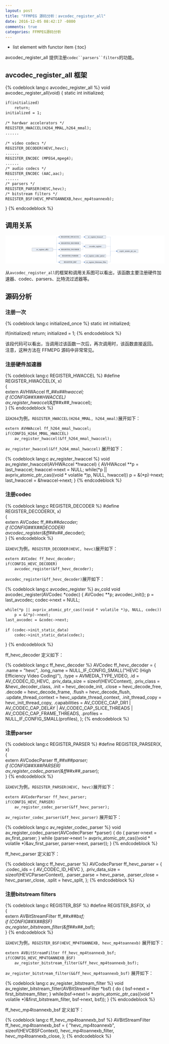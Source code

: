```yaml
---
layout: post
title: "FFMPEG 源码分析：avcodec_register_all"
date: 2016-12-05 08:42:17 -0800
comments: true
categories: FFMPEG源码分析
---
```


* list element with functor item
{:toc}

avcodec_register_all 提供注册`codec``parsers``filters`的功能。

<!--more-->

## avcodec_register_all 框架  

{% codeblock lang:c avcodec_register_all %}
void avcodec_register_all(void)
{
    static int initialized;

    if(initialized)
        return;
    initialized = 1;

    /* hardwar accelerators */
    REGISTER_HWACCEL(H264_MMAL,h264_mmal);
    ......

    /* video codecs */
    REGISTER_DECODER(HEVC,hevc);
    ......
    REGISTER_ENCDEC (MPEG4,mpeg4);
    ......
    /* audio codecs */
    REGISTER_ENCDEC (AAC,aac);
    ......
    /* parsers */
    REGISTER_PARSER(HEVC,hevc);
    /* bitstream filters */
    REGISTER_BSF(HEVC_MP4TOANNEXB,hevc_mp4toannexb);
}
{% endcodeblock %}

## 调用关系  

<img src="/images/avcodec_register_all/avcodec_register_all.png">

从`avcodec_register_all`的框架和调用关系图可以看出，该函数主要注册硬件加速器、codec、parsers、比特流过滤器等。

## 源码分析

### 注册一次

{% codeblock lang:c initialized_once %}
static int initialized;

if(initialized)
    return;
initialized = 1;
{% endcodeblock %}

该段代码可以看出，当调用过该函数一次后，再次调用时，该函数直接返回。  
注意，这种方法在 FFMEPG 源码中非常常见。  

### 注册硬件加速器

{% codeblock lang:c REGISTER_HWACCEL %}
#define REGISTER_HWACCEL(X, x)                                          \
    {                                                                   \
        extern AVHWAccel ff_##x##_hwaccel;                              \
        if (CONFIG_##X##_HWACCEL)                                       \
            av_register_hwaccel(&ff_##x##_hwaccel);                     \
    }
{% endcodeblock %}

以`H264`为例，`REGISTER_HWACCEL(H264_MMAL, h264_mmal)`展开如下：

```
extern AVHWAccel ff_h264_mmal_hwaccel;
if(CONFIG_H264_MMAL_HWACCEL)
    av_register_hwaccel(&ff_h264_mmal_hwaccel);
```

`av_register_hwaccel(&ff_h264_mmal_hwaccel)` 展开如下：

{% codeblock lang:c av_register_hwaccel %}
void av_register_hwaccel(AVHWAccel *hwaccel)
{
    AVHWAccel **p = last_hwaccel;
    hwaccel->next = NULL;
    while(*p || avpriv_atomic_ptr_cas((void * volatile *)p, NULL, hwaccel))
        p = &(*p)->next;
    last_hwaccel = &hwaccel->next;
}
{% endcodeblock %}

### 注册codec  

{% codeblock lang:c REGISTER_DECODER %}
#define REGISTER_DECODER(X, x)                                          \
    {                                                                   \
        extern AVCodec ff_##x##_decoder;                                \
        if (CONFIG_##X##_DECODER)                                       \
            avcodec_register(&ff_##x##_decoder);                        \
    }
{% endcodeblock %}

以`HEVC`为例，`REGISTER_DECODER(HEVC, hevc)`展开如下：  

```
extern AVCodec ff_hevc_decoder;
if(CONFIG_HEVC_DECODER)
    avcodec_register(&ff_hevc_decoder);
```

`avcodec_register(&ff_hevc_decoder)`展开如下：  

{% codeblock lang:c avcodec_register %}
av_cold void avcodec_register(AVCodec *codec)
{
    AVCodec **p;
    avcodec_init();
    p = last_avcodec;
    codec->next = NULL;

    while(*p || avpriv_atomic_ptr_cas((void * volatile *)p, NULL, codec))
        p = &(*p)->next;
    last_avcodec = &codec->next;

    if (codec->init_static_data)
        codec->init_static_data(codec);
}
{% endcodeblock %}

ff_hevc_decoder 定义如下：

{% codeblock lang:c ff_hevc_decoder %}
AVCodec ff_hevc_decoder = {
    .name                  = "hevc",
    .long_name             = NULL_IF_CONFIG_SMALL("HEVC (High Efficiency Video Coding)"),
    .type                  = AVMEDIA_TYPE_VIDEO,
    .id                    = AV_CODEC_ID_HEVC,
    .priv_data_size        = sizeof(HEVCContext),
    .priv_class            = &hevc_decoder_class,
    .init                  = hevc_decode_init,
    .close                 = hevc_decode_free,
    .decode                = hevc_decode_frame,
    .flush                 = hevc_decode_flush,
    .update_thread_context = hevc_update_thread_context,
    .init_thread_copy      = hevc_init_thread_copy,
    .capabilities          = AV_CODEC_CAP_DR1 | AV_CODEC_CAP_DELAY |
                             AV_CODEC_CAP_SLICE_THREADS | AV_CODEC_CAP_FRAME_THREADS,
    .profiles              = NULL_IF_CONFIG_SMALL(profiles),
};
{% endcodeblock %}

### 注册parser  

{% codeblock lang:c REGISTER_PARSER %}
#define REGISTER_PARSER(X, x)                                           \
    {                                                                   \
        extern AVCodecParser ff_##x##_parser;                           \
        if (CONFIG_##X##_PARSER)                                        \
            av_register_codec_parser(&ff_##x##_parser);                 \
    }
{% endcodeblock %}

以`HEVC`为例，`REGISTER_PARSER(HEVC, hevc)`展开如下： 

```
extern AVCoderParser ff_hevc_parser;
if(CONFIG_HEVC_PARSER)
    av_register_codec_parser(&ff_hevc_parser);
```

`av_register_codec_parser(&ff_hevc_parser)` 展开如下：  

{% codeblock lang:c av_register_codec_parser %}
void av_register_codec_parser(AVCodecParser *parser)
{
    do {
        parser->next = av_first_parser;
    } while (parser->next != avpriv_atomic_ptr_cas((void * volatile *)&av_first_parser, parser->next, parser));
}
{% endcodeblock %}

ff_hevc_parser 定义如下：  

{% codeblock lang:c ff_hevc_parser %}
AVCodecParser ff_hevc_parser = {
    .codec_ids      = { AV_CODEC_ID_HEVC },
    .priv_data_size = sizeof(HEVCParserContext),
    .parser_parse   = hevc_parse,
    .parser_close   = hevc_parser_close,
    .split          = hevc_split,
};
{% endcodeblock %}

### 注册bitstream filters 

{% codeblock lang:c REGISTER_BSF %}
#define REGISTER_BSF(X, x)                                              \
    {                                                                   \
        extern AVBitStreamFilter ff_##x##_bsf;                          \
        if (CONFIG_##X##_BSF)                                           \
            av_register_bitstream_filter(&ff_##x##_bsf);                \
    }
{% endcodeblock %}

以`HEVC`为例，`REGISTER_BSF(HEVC_MP4TOANNEXB, hevc_mp4toannexb)` 展开如下：  

```
extern AVBitStreamFilter ff_hevc_mp4toannexb_bsf;
if(CONFIG_HEVC_MP4TOANNEXB_BSF)
    av_register_bitstream_filter(&ff_hevc_mp4toannexb_bsf);
```

`av_register_bitstream_filter(&&ff_hevc_mp4toannexb_bsf)` 展开如下：  

{% codeblock lang:c av_register_bitstream_filter %}
void av_register_bitstream_filter(AVBitStreamFilter *bsf)
{
    do {
        bsf->next = first_bitstream_filter;
    } while(bsf->next != avpriv_atomic_ptr_cas((void * volatile *)&first_bitstream_filter, bsf->next, bsf));
}
{% endcodeblock %}

ff_hevc_mp4toannexb_bsf 定义如下：  

{% codeblock lang:c ff_hevc_mp4toannexb_bsf %}
AVBitStreamFilter ff_hevc_mp4toannexb_bsf = {
    "hevc_mp4toannexb",
    sizeof(HEVCBSFContext),
    hevc_mp4toannexb_filter,
    hevc_mp4toannexb_close,
};
{% endcodeblock %}


